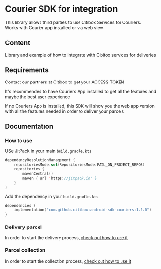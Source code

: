 
# Courier SDK for integration

This library allows third parties to use Citibox Services for Couriers.  
Works with Courier app installed or via web view

## Content

Library and example of how to integrate with Cibitox services for deliveries

## Requirements

Contact our partners at Citibox to get your ACCESS TOKEN

It's recommended to have Couriers App installed to get all the features and maybe the best user experience

If no Couriers App is installed, this SDK will show you the web app version with all the features needed in order to deliver your parcels

## Documentation

### How to use

USe JitPack in your main `build.gradle.kts`

```kotlin
dependencyResolutionManagement {
    repositoriesMode.set(RepositoriesMode.FAIL_ON_PROJECT_REPOS)
    repositories {
        mavenCentral()
        maven { url 'https://jitpack.io' }
    }
}
```

Add the dependency in your `build.gradle.kts`

```kotlin
dependencies {
    implementation("com.github.citibox:android-sdk-couriers:1.0.0")
}
```

### Delivery parcel

In order to start the delivery process, [check out how to use it](DELIVERY.md)

### Parcel collection

In order to start the collection process, [check out how to use it](COLLECTION.md)